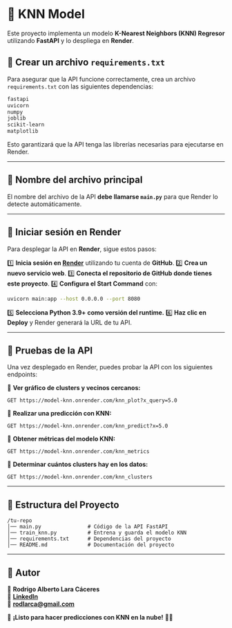 # 📌 KNN Model

Este proyecto implementa un modelo **K-Nearest Neighbors (KNN) Regresor** utilizando **FastAPI** y lo despliega en **Render**.

## 🔹 Crear un archivo `requirements.txt`

Para asegurar que la API funcione correctamente, crea un archivo `requirements.txt` con las siguientes dependencias:

```bash
fastapi
uvicorn
numpy
joblib
scikit-learn
matplotlib
```

Esto garantizará que la API tenga las librerías necesarias para ejecutarse en Render.

---

## 🔹 Nombre del archivo principal

El nombre del archivo de la API **debe llamarse `main.py`** para que Render lo detecte automáticamente.

---

## 🔹 Iniciar sesión en Render

Para desplegar la API en **Render**, sigue estos pasos:

1️⃣ **Inicia sesión en [Render](https://render.com/)** utilizando tu cuenta de **GitHub**.
2️⃣ **Crea un nuevo servicio web**.
3️⃣ **Conecta el repositorio de GitHub donde tienes este proyecto**.
4️⃣ **Configura el Start Command** con:

```bash
uvicorn main:app --host 0.0.0.0 --port 8080
```

5️⃣ **Selecciona Python 3.9+ como versión del runtime.**
6️⃣ **Haz clic en Deploy** y Render generará la URL de tu API.

---

## 🔹 Pruebas de la API

Una vez desplegado en Render, puedes probar la API con los siguientes endpoints:

🔹 **Ver gráfico de clusters y vecinos cercanos:**  
```
GET https://model-knn.onrender.com/knn_plot?x_query=5.0
```

🔹 **Realizar una predicción con KNN:**  
```
GET https://model-knn.onrender.com/knn_predict?x=5.0
```

🔹 **Obtener métricas del modelo KNN:**  
```
GET https://model-knn.onrender.com/knn_metrics
```

🔹 **Determinar cuántos clusters hay en los datos:**  
```
GET https://model-knn.onrender.com/knn_clusters
```

---

## 🔹 Estructura del Proyecto

```
/tu-repo
│── main.py               # Código de la API FastAPI
│── train_knn.py          # Entrena y guarda el modelo KNN
│── requirements.txt      # Dependencias del proyecto
│── README.md             # Documentación del proyecto
```

---

## 🎯 Autor
📌 **Rodrigo Alberto Lara Cáceres**  
🔗 **[LinkedIn](https://www.linkedin.com/in/rodrigo-lara-caceres/)**  
📧 **rodlarca@gmail.com**  

🚀 **¡Listo para hacer predicciones con KNN en la nube!** 🎯🔥